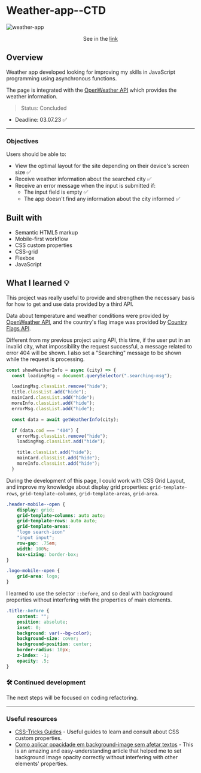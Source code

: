 # Weather-app--CTD

![weather-app](https://user-images.githubusercontent.com/97140968/223601731-e1456158-dc14-4a2d-91f0-d0d4171ffd48.png)
<p align="center"> See in the <a href="https://lucaso-silva.github.io/weather-app--CTD/"> link </a></p>

## Overview
Weather app developed looking for improving my skills in JavaScript programming using asynchronous functions.

The page is integrated with the [OpenWeather API](https://openweathermap.org/api) which provides the weather information.

> Status: Concluded 
- Deadline: 03.07.23 ✅
---

### Objectives
Users should be able to:
- View the optimal layout for the site depending on their device's screen size ✅
- Receive weather information about the searched city ✅
- Receive an error message when the input is submitted if:
  - The input field is empty ✅
  - The app doesn't find any information about the city informed ✅

## Built with
- Semantic HTML5 markup
- Mobile-first workflow
- CSS custom properties
- CSS-grid
- Flexbox
- JavaScript

## What I learned 💡
This project was really useful to provide and strengthen the necessary basis for how to get and use data provided by a third API.

Data about temperature and weather conditions were provided by [OpenWeather API](https://openweathermap.org/api), and the country's flag image was provided by [Country Flags API](https://flagsapi.com/).

Different from my previous project using API, this time, if the user put in an invalid city, what impossibility the request successful, a message related to error 404 will be shown.
I also set a "Searching" message to be shown while the request is processing.
```JavaScript 
const showWeatherInfo = async (city) => {
  const loadingMsg = document.querySelector(".searching-msg");

  loadingMsg.classList.remove("hide");
  title.classList.add("hide");
  mainCard.classList.add("hide");
  moreInfo.classList.add("hide");
  errorMsg.classList.add("hide");

  const data = await getWeatherInfo(city);

  if (data.cod === "404") {
    errorMsg.classList.remove("hide");
    loadingMsg.classList.add("hide");

    title.classList.add("hide");
    mainCard.classList.add("hide");
    moreInfo.classList.add("hide");
  }
```
During the development of this page, I could work with CSS Grid Layout, and improve my knowledge about display grid properties: `grid-template-rows`, `grid-template-columns`, `grid-template-areas`, `grid-area`.
```CSS
.header-mobile--open {
    display: grid;
    grid-template-columns: auto auto;
    grid-template-rows: auto auto;
    grid-template-areas: 
    "logo search-icon"
    "input input";
    row-gap: .75em;
    width: 100%;
    box-sizing: border-box;
}

.logo-mobile--open {
    grid-area: logo;
}
```
I learned to use the selector `::before`, and so deal with background properties without interfering with the properties of main elements.
```CSS
.title::before {
    content: "";
    position: absolute;
    inset: 0;
    background: var(--bg-color);
    background-size: cover;
    background-position: center;
    border-radius: 10px;
    z-index: -1;
    opacity: .5;
}
```

### 🛠️ Continued development
<p>The next steps will be focused on coding refactoring.</p>

---
### Useful resources
- [CSS-Tricks Guides](https://css-tricks.com/guides/) - Useful guides to learn and consult about CSS custom properties.
- [Como aplicar opacidade em background-image sem afetar textos](https://dev.to/sucodelarangela/como-aplicar-opacidade-em-background-image-sem-afetar-textos-31fj) - This is an amazing and easy-understanding article that helped me to set background image opacity correctly without interfering with other elements' properties.
